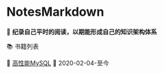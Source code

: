 # NotesMarkdown
:book:	**纪录自己平时的阅读，以期能形成自己的知识架构体系**



:books: 书籍列表

:bookmark:	[高性能MySQL](/books/高性能MySQL.md)	:date: 2020-02-04-至今

